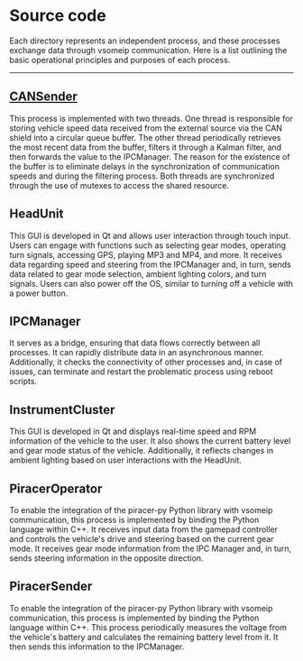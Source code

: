 # Source code

Each directory represents an independent process, and these processes exchange data through vsomeip communication. Here is a list outlining the basic operational principles and purposes of each process.

---

## [CANSender](https://github.com/SEA-ME-COSS/DES-Head-Unit/tree/making_main/src/CANSender)

This process is implemented with two threads. One thread is responsible for storing vehicle speed data received from the external source via the CAN shield into a circular queue buffer. The other thread periodically retrieves the most recent data from the buffer, filters it through a Kalman filter, and then forwards the value to the IPCManager. The reason for the existence of the buffer is to eliminate delays in the synchronization of communication speeds and during the filtering process. Both threads are synchronized through the use of mutexes to access the shared resource.

## HeadUnit

This GUI is developed in Qt and allows user interaction through touch input. Users can engage with functions such as selecting gear modes, operating turn signals, accessing GPS, playing MP3 and MP4, and more. It receives data regarding speed and steering from the IPCManager and, in turn, sends data related to gear mode selection, ambient lighting colors, and turn signals. Users can also power off the OS, similar to turning off a vehicle with a power button.

## IPCManager

It serves as a bridge, ensuring that data flows correctly between all processes. It can rapidly distribute data in an asynchronous manner. Additionally, it checks the connectivity of other processes and, in case of issues, can terminate and restart the problematic process using reboot scripts.

## InstrumentCluster

This GUI is developed in Qt and displays real-time speed and RPM information of the vehicle to the user. It also shows the current battery level and gear mode status of the vehicle. Additionally, it reflects changes in ambient lighting based on user interactions with the HeadUnit.

## PiracerOperator

To enable the integration of the piracer-py Python library with vsomeip communication, this process is implemented by binding the Python language within C++. It receives input data from the gamepad controller and controls the vehicle's drive and steering based on the current gear mode. It receives gear mode information from the IPC Manager and, in turn, sends steering information in the opposite direction.

## PiracerSender

To enable the integration of the piracer-py Python library with vsomeip communication, this process is implemented by binding the Python language within C++. This process periodically measures the voltage from the vehicle's battery and calculates the remaining battery level from it. It then sends this information to the IPCManager.
